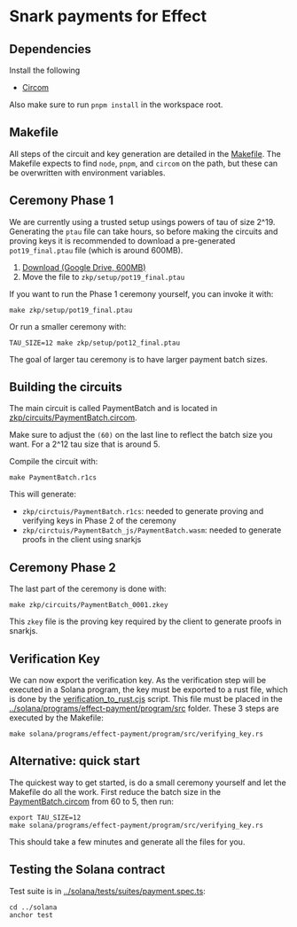 # Snark payments for Effect

## Dependencies

Install the following

- [Circom](https://docs.circom.io/getting-started/installation/)

Also make sure to run `pnpm install` in the workspace root.

## Makefile

All steps of the circuit and key generation are detailed in the
[Makefile](../Makefile). The Makefile expects to find `node`, `pnpm`,
and `circom` on the path, but these can be overwritten with
environment variables.


## Ceremony Phase 1

We are currently using a trusted setup usings powers of tau of size
2^19. Generating the `ptau` file can take hours, so before making the
circuits and proving keys it is recommended to download a
pre-generated `pot19_final.ptau` file (which is around 600MB).

1. [Download (Google Drive, 600MB)](https://drive.google.com/file/d/19fUwW1jIyYtQAsNbX8uk3hmYJ1fg79ux/view?usp=drive_link)
2. Move the file to `zkp/setup/pot19_final.ptau`

If you want to run the Phase 1 ceremony yourself, you can invoke it
with:

```
make zkp/setup/pot19_final.ptau
```

Or run a smaller ceremony with:

```
TAU_SIZE=12 make zkp/setup/pot12_final.ptau
```

The goal of larger tau ceremony is to have larger payment batch sizes.

## Building the circuits

The main circuit is called PaymentBatch and is located in
[zkp/circuits/PaymentBatch.circom](zkp/circuits/PaymentBatch.circom).

Make sure to adjust the `(60)` on the last line to reflect the batch
size you want. For a 2^12 tau size that is around 5.

Compile the circuit with:

```
make PaymentBatch.r1cs
```

This will generate:

- `zkp/circtuis/PaymentBatch.r1cs`: needed to generate proving and
  verifying keys in Phase 2 of the ceremony
- `zkp/circtuis/PaymentBatch_js/PaymentBatch.wasm`: needed to
  generate proofs in the client using snarkjs
  
## Ceremony Phase 2

The last part of the ceremony is done with:

```
make zkp/circuits/PaymentBatch_0001.zkey
```

This `zkey` file is the proving key required by the client to
generate proofs in snarkjs.

## Verification Key

We can now export the verification key. As the verification step will
be executed in a Solana program, the key must be exported to a rust
file, which is done by the
[verification_to_rust.cjs](verification_to_rust.cjs) script. This file
must be placed in the
[../solana/programs/effect-payment/program/src](../solana/programs/effect-payment/program/src)
folder. These 3 steps are executed by the Makefile:

```
make solana/programs/effect-payment/program/src/verifying_key.rs
```

## Alternative: quick start

The quickest way to get started, is do a small ceremony yourself and
let the Makefile do all the work. First reduce the batch size in the
[PaymentBatch.circom](zkp/circuits/PaymentBatch.circom) from 60 to 5,
then run:

```
export TAU_SIZE=12
make solana/programs/effect-payment/program/src/verifying_key.rs
```

This should take a few minutes and generate all the files for you.

## Testing the Solana contract

Test suite is in [../solana/tests/suites/payment.spec.ts](../solana/tests/suites/payment.spec.ts):

```
cd ../solana
anchor test
```
